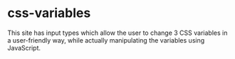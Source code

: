 # css-variables
This site has input types which allow the user to change 3 CSS variables in a user-friendly way, while actually manipulating the variables using JavaScript.
